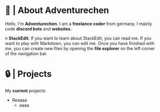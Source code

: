 # 🎨 | About Adventurechen

Hello, I'm **Adventurechen**. I am a **freelance coder** from germany. I mainly code **discord bots** and **websites**.

n **StackEdit**. If you want to learn about StackEdit, you can read me. If you want to play with Markdown, you can edit me. Once you have finished with me, you can create new files by opening the **file explorer** on the left corner of the navigation bar.


# 🔒 | Projects
My **current** projects:

- Reaaaa
	+ aaaa
